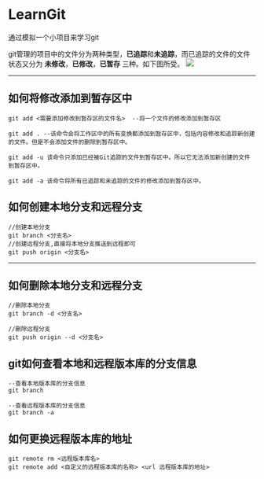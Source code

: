 # LearnGit
通过模拟一个小项目来学习git

git管理的项目中的文件分为两种类型，**已追踪**和**未追踪**，而已追踪的文件的文件状态又分为 **未修改**，**已修改**，**已暂存** 三种。如下图所受。
![](../pic/cp1_filestate.png)

----------------------

## 如何将修改添加到暂存区中
```
git add <需要添加修改到暂存区的文件名>  --将一个文件的修改添加到暂存区

git add . --该命令会将工作区中的所有变换都添加到暂存区中，包括内容修改和追踪新创建的文件。但是不会添加文件的删除到暂存区中。

git add -u 该命令只添加已经被Git追踪的文件到暂存区中。所以它无法添加新创建的文件到暂存区中。

git add -a 该命令将所有已追踪和未追踪的文件的修改添加到暂存区中。
```


## 如何创建本地分支和远程分支
```
//创建本地分支
git branch <分支名>
//创建远程分支,直接将本地分支推送到远程即可
git push origin <分支名>
```
----------------


## 如何删除本地分支和远程分支

```
//删除本地分支
git branch -d <分支名>

//删除远程分支
git push origin --d <分支名>
```

## git如何查看本地和远程版本库的分支信息
```
--查看本地版本库的分支信息
git branch 

--查看远程版本库的分支信息
git branch -a
```

## 如何更换远程版本库的地址
```
git remote rm <远程版本库名>
git remote add <自定义的远程版本库的名称> <url 远程版本库的地址>
```